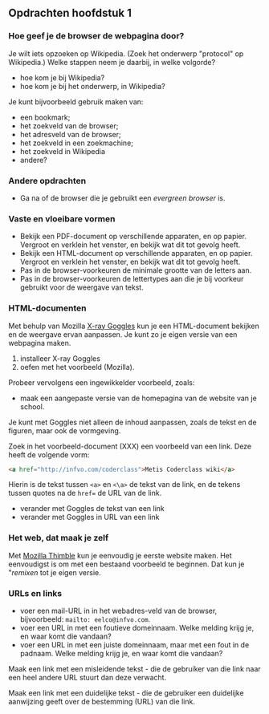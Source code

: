 ## Opdrachten hoofdstuk 1

### Hoe geef je de browser de webpagina door?

Je wilt iets opzoeken op Wikipedia. (Zoek het onderwerp "protocol" op Wikipedia.) Welke stappen neem je daarbij, in welke volgorde?

* hoe kom je bij Wikipedia?
* hoe kom je bij het onderwerp, in Wikipedia?

Je kunt bijvoorbeeld gebruik maken van:

* een bookmark;
* het zoekveld van de browser;
* het adresveld van de browser;
* het zoekveld in een zoekmachine;
* het zoekveld in Wikipedia
* andere?

### Andere opdrachten

* Ga na of de browser die je gebruikt een *evergreen browser* is.

### Vaste en vloeibare vormen

* Bekijk een PDF-document op verschillende apparaten, en op papier. Vergroot en verklein het venster, en bekijk wat dit tot gevolg heeft.
* Bekijk een HTML-document op verschillende apparaten, en op papier. Vergroot en verklein het venster, en bekijk wat dit tot gevolg heeft.
* Pas in de browser-voorkeuren de minimale grootte van de letters aan.
* Pas in de browser-voorkeuren de lettertypes aan die je bij voorkeur gebruikt voor de weergave van tekst.

### HTML-documenten

Met behulp van Mozilla [X-ray Goggles](https://goggles.mozilla.org/) kun je een HTML-document bekijken en de weergave ervan aanpassen. Je kunt zo je eigen versie van een webpagina maken.

1. installeer X-ray Goggles
2. oefen met het voorbeeld (Mozilla).

Probeer vervolgens een ingewikkelder voorbeeld, zoals:

* maak een aangepaste versie van de homepagina van de website van je school.

Je kunt met Goggles niet alleen de inhoud aanpassen, zoals de tekst en de figuren, maar ook de vormgeving.

Zoek in het voorbeeld-document (XXX) een voorbeeld van een link. Deze heeft de volgende vorm:

```html
<a href="http://infvo.com/coderclass">Metis Coderclass wiki</a>
```

Hierin is de tekst tussen `<a>` en `<\a>` de tekst van de link, en de tekens tussen quotes na de `href=` de URL van de link.

* verander met Goggles de tekst van een link
* verander met Goggles in URL van een link


### Het web, dat maak je zelf

Met [Mozilla Thimble](https://thimble.mozilla.org/nl/) kun je eenvoudig je eerste website maken. Het eenvoudigst is om met een bestaand voorbeeld te beginnen. Dat kun je "*remixen* tot je eigen versie.

### URLs en links

* voer een mail-URL in in het webadres-veld van de browser, bijvoorbeeld: `mailto: eelco@infvo.com`.
* voer een URL in met een foutieve domeinnaam. Welke melding krijg je, en waar komt die vandaan?
* voer een URL in met een juiste domeinnaam, maar met een fout in de padnaam. Welke melding krijg je, en waar komt die vandaan?

Maak een link met een misleidende tekst - die de gebruiker van die link naar een heel andere URL stuurt dan deze verwacht.

Maak een link met een duidelijke tekst - die de gebruiker een duidelijke aanwijzing geeft over de bestemming (URL) van die link.

